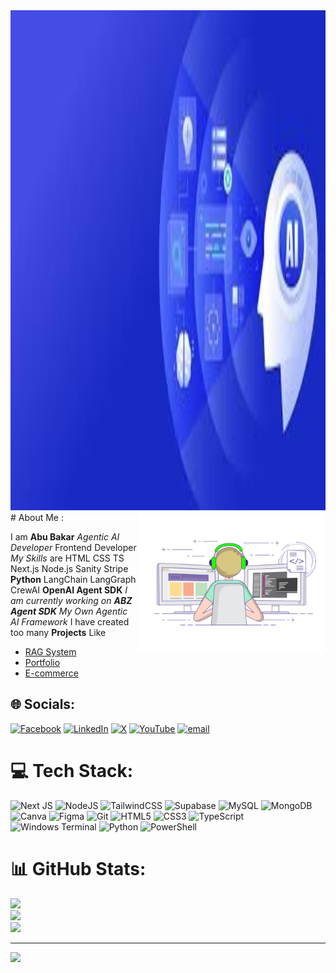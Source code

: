 <img title="Hello" alt="Alt Text" src="coverphot.jfif" height="800">
# About Me :
<img title="a title" alt="Alt text" src="/abz.gif" width="300" align="right">

I am **Abu Bakar** *Agentic AI Developer* Frontend Developer *My Skills* are HTML CSS TS Next.js Node.js Sanity Stripe **Python** LangChain LangGraph CrewAI **OpenAI Agent SDK** *I am currently working on **ABZ Agent SDK** My Own Agentic AI Framework* I have created too many **Projects** Like  
- [RAG System](https://abubakar-rag.streamlit.app)
- [Portfolio](https://abubakar10.vercel.app)
- [E-commerce](https://abz-commerce.vercel.app)

## 🌐 Socials:
[![Facebook](https://img.shields.io/badge/Facebook-%231877F2.svg?logo=Facebook&logoColor=white)](https://www.facebook.com/abu.bakar.457860#) [![LinkedIn](https://img.shields.io/badge/LinkedIn-%230077B5.svg?logo=linkedin&logoColor=white)](https://linkedin.com/in/abubakar-bin-zohaib) [![X](https://img.shields.io/badge/X-black.svg?logo=X&logoColor=white)](https://x.com/abubakar_1415) [![YouTube](https://img.shields.io/badge/YouTube-%23FF0000.svg?logo=YouTube&logoColor=white)](https://youtube.com/@@abubakarsoftware) [![email](https://img.shields.io/badge/Email-D14836?logo=gmail&logoColor=white)](mailto:abubakarbinzohaib@gmail.com) 

# 💻 Tech Stack:
![Next JS](https://img.shields.io/badge/Next-black?style=for-the-badge&logo=next.js&logoColor=white) ![NodeJS](https://img.shields.io/badge/node.js-6DA55F?style=for-the-badge&logo=node.js&logoColor=white) ![TailwindCSS](https://img.shields.io/badge/tailwindcss-%2338B2AC.svg?style=for-the-badge&logo=tailwind-css&logoColor=white) ![Supabase](https://img.shields.io/badge/Supabase-3ECF8E?style=for-the-badge&logo=supabase&logoColor=white) ![MySQL](https://img.shields.io/badge/mysql-4479A1.svg?style=for-the-badge&logo=mysql&logoColor=white) ![MongoDB](https://img.shields.io/badge/MongoDB-%234ea94b.svg?style=for-the-badge&logo=mongodb&logoColor=white) ![Canva](https://img.shields.io/badge/Canva-%2300C4CC.svg?style=for-the-badge&logo=Canva&logoColor=white) ![Figma](https://img.shields.io/badge/figma-%23F24E1E.svg?style=for-the-badge&logo=figma&logoColor=white) ![Git](https://img.shields.io/badge/git-%23F05033.svg?style=for-the-badge&logo=git&logoColor=white) ![HTML5](https://img.shields.io/badge/html5-%23E34F26.svg?style=for-the-badge&logo=html5&logoColor=white) ![CSS3](https://img.shields.io/badge/css3-%231572B6.svg?style=for-the-badge&logo=css3&logoColor=white) ![TypeScript](https://img.shields.io/badge/typescript-%23007ACC.svg?style=for-the-badge&logo=typescript&logoColor=white) ![Windows Terminal](https://img.shields.io/badge/Windows%20Terminal-%234D4D4D.svg?style=for-the-badge&logo=windows-terminal&logoColor=white) ![Python](https://img.shields.io/badge/python-3670A0?style=for-the-badge&logo=python&logoColor=ffdd54) ![PowerShell](https://img.shields.io/badge/PowerShell-%235391FE.svg?style=for-the-badge&logo=powershell&logoColor=white)
# 📊 GitHub Stats:
![](https://github-readme-stats.vercel.app/api?username=abubakarzohaib141&theme=dark&hide_border=false&include_all_commits=false&count_private=false)<br/>
![](https://nirzak-streak-stats.vercel.app/?user=abubakarzohaib141&theme=dark&hide_border=false)<br/>
![](https://github-readme-stats.vercel.app/api/top-langs/?username=abubakarzohaib141&theme=dark&hide_border=false&include_all_commits=false&count_private=false&layout=compact)

---
[![](https://visitcount.itsvg.in/api?id=abubakarzohaib141&icon=0&color=0)](https://visitcount.itsvg.in)
